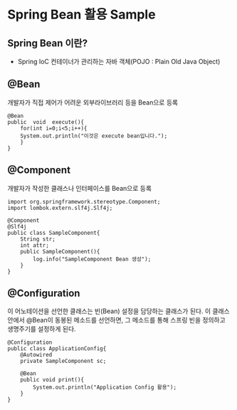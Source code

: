 # Spring Bean 활용 Sample

## Spring Bean 이란?
- Spring IoC 컨테이너가 관리하는 자바 객체(POJO : Plain Old Java Object)

## @Bean
개발자가 직접 제어가 어려운 외부라이브러리 등을 Bean으로 등록

    @Bean
    public  void  execute(){
	    for(int i=0;i<5;i++){
		System.out.println("이것은 execute bean입니다.");
		}
    }
    

## @Component
개발자가 작성한 클래스나 인터페이스를 Bean으로 등록

    import org.springframework.stereotype.Component;
	import lombok.extern.slf4j.Slf4j;
	
    @Component
    @Slf4j
    public class SampleComponent{
	    String str;
	    int attr;
	    public SampleComponent(){
		    log.info("SampleComponent Bean 생성");
	    }
    }

    

## @Configuration
이 어노테이션을 선언한 클래스는 빈(Bean) 설정을 담당하는 클래스가 된다. 이 클래스 안에서 @Bean이 동봉된 메소드를 선언하면, 그 메소드를 통해 스프링 빈을 정의하고 생명주기를 설정하게 된다.

    @Configuration
    public class ApplicationConfig{
	    @Autowired
	    private SampleComponent sc;

		@Bean
		public void print(){
			System.out.println("Application Config 활용");
		}
    }
